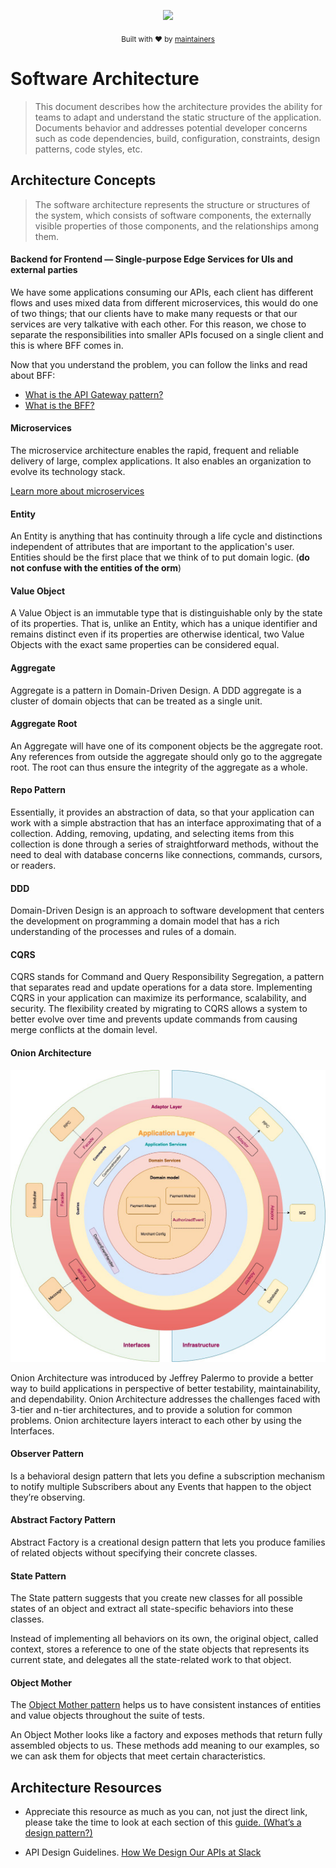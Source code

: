 <div align="center">
  <p align="center">
      <a href="https://turnly.app" target="_blank" rel="noopener">
          <img src="https://user-images.githubusercontent.com/40646537/179328734-625eba82-51f0-48c3-bb7c-7a1ad5487d79.png" />
      </a>
  </p>

  <p>
    <sub>
      Built with ❤︎ by
      <a href="/OWNERS.md">
        maintainers
      </a>
    </sub>
  </p>
</div>

# Software Architecture

> This document describes how the architecture provides the ability for teams
> to adapt and understand the static structure of the application.
> Documents behavior and addresses potential developer concerns such as code dependencies,
> build, configuration, constraints, design patterns, code styles, etc.

## Architecture Concepts

> The software architecture represents the structure or structures of the system,
> which consists of software components, the externally visible properties of those components,
> and the relationships among them.

#### Backend for Frontend — Single-purpose Edge Services for UIs and external parties

We have some applications consuming our APIs, each client has different flows and uses
mixed data from different microservices, this would do one of two things; that our clients
have to make many requests or that our services are very talkative with each other.
For this reason, we chose to separate the responsibilities into smaller APIs
focused on a single client and this is where BFF comes in.

Now that you understand the problem, you can follow the links and read about BFF:

- [What is the API Gateway pattern?](https://docs.microsoft.com/en-us/dotnet/architecture/microservices/architect-microservice-container-applications/direct-client-to-microservice-communication-versus-the-api-gateway-pattern#what-is-the-api-gateway-pattern)
- [What is the BFF?](https://samnewman.io/patterns/architectural/bff/)

#### Microservices

The microservice architecture enables the rapid, frequent and reliable delivery of large,
complex applications. It also enables an organization to evolve its technology stack.

[Learn more about microservices](https://microservices.io/)

#### Entity

An Entity is anything that has continuity through a life cycle and distinctions independent
of attributes that are important to the application's user. Entities should be the first
place that we think of to put domain logic. (**do not confuse with the entities of the orm**)

#### Value Object

A Value Object is an immutable type that is distinguishable only by the state of its properties.
That is, unlike an Entity, which has a unique identifier and remains distinct even if its
properties are otherwise identical, two Value Objects with the exact same properties can be considered equal.

#### Aggregate

Aggregate is a pattern in Domain-Driven Design. A DDD aggregate is a cluster of domain objects that can be treated as a single unit.

#### Aggregate Root

An Aggregate will have one of its component objects be the aggregate root. Any references from outside the aggregate should only go to the aggregate root. The root can thus ensure the integrity of the aggregate as a whole.

#### Repo Pattern

Essentially, it provides an abstraction of data, so that your application can work with a simple abstraction that has an interface approximating that of a collection. Adding, removing, updating, and selecting items from this collection is done through a series of straightforward methods, without the need to deal with database concerns like connections, commands, cursors, or readers.

#### DDD

Domain-Driven Design is an approach to software development that centers the development on programming a domain model that has a rich understanding of the processes and rules of a domain.

#### CQRS

CQRS stands for Command and Query Responsibility Segregation, a pattern that separates read and update operations for a data store. Implementing CQRS in your application can maximize its performance, scalability, and security. The flexibility created by migrating to CQRS allows a system to better evolve over time and prevents update commands from causing merge conflicts at the domain level.

#### Onion Architecture

![Onion-Architecture](/docs/architecture/assets/onion-architecture.jpeg)

Onion Architecture was introduced by Jeffrey Palermo to provide a better way to build applications in perspective of better testability, maintainability, and dependability. Onion Architecture addresses the challenges faced with 3-tier and n-tier architectures, and to provide a solution for common problems. Onion architecture layers interact to each other by using the Interfaces.

#### Observer Pattern

Is a behavioral design pattern that lets you define a subscription mechanism to notify multiple Subscribers about any Events that happen to the object they’re observing.

#### Abstract Factory Pattern

Abstract Factory is a creational design pattern that lets you produce families of related objects without specifying their concrete classes.

#### State Pattern

The State pattern suggests that you create new classes for all possible states of an object and extract all state-specific behaviors into these classes.

Instead of implementing all behaviors on its own, the original object, called context, stores a reference to one of the state objects that represents its current state, and delegates all the state-related work to that object.

#### Object Mother

The [Object Mother pattern](https://martinfowler.com/bliki/ObjectMother.html) helps us to have consistent instances
of entities and value objects throughout the suite of tests.

An Object Mother looks like a factory and exposes methods that return fully assembled objects to us.
These methods add meaning to our examples, so we can ask them for objects that meet certain characteristics.

## Architecture Resources

- Appreciate this resource as much as you can, not just the direct link, please take the
time to look at each section of this [guide. (What’s a design pattern?)](https://refactoring.guru/design-patterns/what-is-pattern)

- API Design Guidelines. [How We Design Our APIs at Slack](https://slack.engineering/how-we-design-our-apis-at-slack/)
